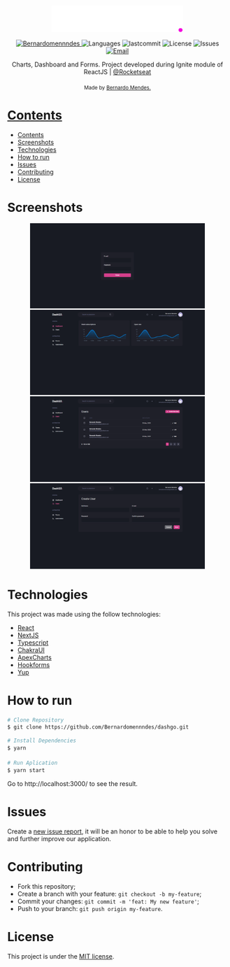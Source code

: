<p align="center">
   <img src="./.github/logo.svg" alt="Move It" width="300"/>
</p>

<p align="center">	
   <a href="https://www.linkedin.com/in/bernardomennndes/">
      <img alt="Bernardomennndes" src="https://img.shields.io/badge/-Bernardomennndes-5965e0?style=for-the-badge&logo=Linkedin&logoColor=white" />
   </a>
  <img alt="Languages" src="https://img.shields.io/github/languages/count/Bernardomennndes/dashgo?style=for-the-badge&color=%235963C5" />
  <img alt="lastcommit" src="https://img.shields.io/github/last-commit/Bernardomennndes/dashgo?style=for-the-badge&color=%235761C3" />
  <img alt="License" src="https://img.shields.io/github/license/Bernardomennndes/dashgo?style=for-the-badge&color=%235E69D7" />
  <img alt="Issues" src="https://img.shields.io/github/issues/Bernardomennndes/dashgo?style=for-the-badge&color=%235965E0">
  <a href="mailto:bernardomennndes@outlook.com">
   <img alt="Email" src="https://img.shields.io/badge/-bernardomennndes%40outlook.com-%23525DCB?style=for-the-badge" />
  </a>
</p>

<p align="center">
    Charts, Dashboard and Forms. Project developed during Ignite module of ReactJS | <a href="https://github.com/Rocketseat">@Rocketseat</a>
</p>

<div align="center">
  <sub> Made by
    <a href="https://github.com/Bernardomenndes">Bernardo Mendes.
  </sub>
</div>

# Contents

- [Contents](#contents)
- [Screenshots](#screenshots)
- [Technologies](#technologies)
- [How to run](#how-to-run)
- [Issues](#issues)
- [Contributing](#contributing)
- [License](#license)

# Screenshots

<div align="center">
   <img src="./.github/screenshot__1.png" width="400px">
   <img src="./.github/screenshot__2.png" width="400px">
   <img src="./.github/screenshot__3.png" width="400px">
   <img src="./.github/screenshot__4.png" width="400px">
</div>

# Technologies

This project was made using the follow technologies:

- [React](https://reactjs.org/)
- [NextJS](https://nextjs.org/)
- [Typescript](https://www.typescriptlang.org/)
- [ChakraUI](https://chakra-ui.com/)
- [ApexCharts](https://apexcharts.com/)
- [Hookforms](https://react-hook-form.com/)
- [Yup](https://github.com/jquense/yup)

# How to run

```bash
# Clone Repository
$ git clone https://github.com/Bernardomennndes/dashgo.git
```

```bash
# Install Dependencies
$ yarn

# Run Aplication
$ yarn start
```

Go to http://localhost:3000/ to see the result.

# Issues

Create a <a href="https://github.com/Bernardomennndes/dashgo/issues">new issue report</a>, it will be an honor to be able to help you solve and further improve our application.

# Contributing

- Fork this repository;
- Create a branch with your feature: `git checkout -b my-feature`;
- Commit your changes: `git commit -m 'feat: My new feature'`;
- Push to your branch: `git push origin my-feature`.

# License

This project is under the [MIT license](./).

